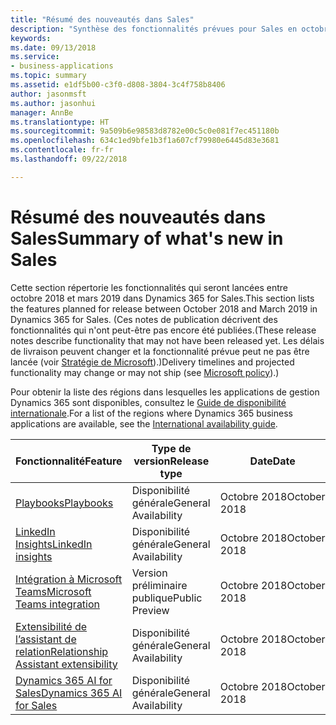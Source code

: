 ```yaml
---
title: "Résumé des nouveautés dans Sales"
description: "Synthèse des fonctionnalités prévues pour Sales en octobre 2018"
keywords: 
ms.date: 09/13/2018
ms.service:
- business-applications
ms.topic: summary
ms.assetid: e1df5b00-c3f0-d808-3804-3c4f758b8406
author: jasonmsft
ms.author: jasonhui
manager: AnnBe
ms.translationtype: HT
ms.sourcegitcommit: 9a509b6e98583d8782e00c5c0e081f7ec451180b
ms.openlocfilehash: 634c1ed9bfe1b3f1a607cf79980e6445d83e3681
ms.contentlocale: fr-fr
ms.lasthandoff: 09/22/2018

---
```


# <a name="summary-of-whats-new-in-sales"></a><span data-ttu-id="07a7b-103">Résumé des nouveautés dans Sales</span><span class="sxs-lookup"><span data-stu-id="07a7b-103">Summary of what's new in Sales</span></span>

<span data-ttu-id="07a7b-104">Cette section répertorie les fonctionnalités qui seront lancées entre octobre 2018 et mars 2019 dans Dynamics 365 for Sales.</span><span class="sxs-lookup"><span data-stu-id="07a7b-104">This section lists the features planned for release between October 2018 and March 2019 in Dynamics 365 for Sales.</span></span> <span data-ttu-id="07a7b-105">(Ces notes de publication décrivent des fonctionnalités qui n'ont peut-être pas encore été publiées.</span><span class="sxs-lookup"><span data-stu-id="07a7b-105">(These release notes describe functionality that may not have been released yet.</span></span> <span data-ttu-id="07a7b-106">Les délais de livraison peuvent changer et la fonctionnalité prévue peut ne pas être lancée (voir [Stratégie de Microsoft](https://go.microsoft.com/fwlink/p/?linkid=2007332)).)</span><span class="sxs-lookup"><span data-stu-id="07a7b-106">Delivery timelines and projected functionality may change or may not ship (see [Microsoft policy](https://go.microsoft.com/fwlink/p/?linkid=2007332)).)</span></span>

<span data-ttu-id="07a7b-107">Pour obtenir la liste des régions dans lesquelles les applications de gestion Dynamics 365 sont disponibles, consultez le [Guide de disponibilité internationale](https://aka.ms/dynamics_365_international_availability_deck).</span><span class="sxs-lookup"><span data-stu-id="07a7b-107">For a list of the regions where Dynamics 365 business applications are available, see the [International availability guide](https://aka.ms/dynamics_365_international_availability_deck).</span></span> 


| <span data-ttu-id="07a7b-108">Fonctionnalité</span><span class="sxs-lookup"><span data-stu-id="07a7b-108">Feature</span></span>                                                              | <span data-ttu-id="07a7b-109">Type de version</span><span class="sxs-lookup"><span data-stu-id="07a7b-109">Release type</span></span>   | <span data-ttu-id="07a7b-110">Date</span><span class="sxs-lookup"><span data-stu-id="07a7b-110">Date</span></span> |
|----------------------------------------------------------------------|----------------|----------------------|
| [<span data-ttu-id="07a7b-111">Playbooks</span><span class="sxs-lookup"><span data-stu-id="07a7b-111">Playbooks</span></span>](empower-sellers-with-playbooks.md)                       | <span data-ttu-id="07a7b-112">Disponibilité générale</span><span class="sxs-lookup"><span data-stu-id="07a7b-112">General Availability</span></span>             | <span data-ttu-id="07a7b-113">Octobre 2018</span><span class="sxs-lookup"><span data-stu-id="07a7b-113">October 2018</span></span>          |
| [<span data-ttu-id="07a7b-114">LinkedIn Insights</span><span class="sxs-lookup"><span data-stu-id="07a7b-114">LinkedIn insights</span></span>](linkedin-insights.md)                          | <span data-ttu-id="07a7b-115">Disponibilité générale</span><span class="sxs-lookup"><span data-stu-id="07a7b-115">General Availability</span></span>           | <span data-ttu-id="07a7b-116">Octobre 2018</span><span class="sxs-lookup"><span data-stu-id="07a7b-116">October 2018</span></span>          |
| [<span data-ttu-id="07a7b-117">Intégration à Microsoft Teams</span><span class="sxs-lookup"><span data-stu-id="07a7b-117">Microsoft Teams integration</span></span>](collaborate-with-microsoft-teams.md) | <span data-ttu-id="07a7b-118">Version préliminaire publique</span><span class="sxs-lookup"><span data-stu-id="07a7b-118">Public Preview</span></span> | <span data-ttu-id="07a7b-119">Octobre 2018</span><span class="sxs-lookup"><span data-stu-id="07a7b-119">October 2018</span></span>          |
| [<span data-ttu-id="07a7b-120">Extensibilité de l’assistant de relation</span><span class="sxs-lookup"><span data-stu-id="07a7b-120">Relationship Assistant extensibility</span></span>](extend-relationship-assistant.md) | <span data-ttu-id="07a7b-121">Disponibilité générale</span><span class="sxs-lookup"><span data-stu-id="07a7b-121">General Availability</span></span> | <span data-ttu-id="07a7b-122">Octobre 2018</span><span class="sxs-lookup"><span data-stu-id="07a7b-122">October 2018</span></span>          |
| [<span data-ttu-id="07a7b-123">Dynamics 365 AI for Sales</span><span class="sxs-lookup"><span data-stu-id="07a7b-123">Dynamics 365 AI for Sales</span></span>](dynamics-365-ai-sales.md) | <span data-ttu-id="07a7b-124">Disponibilité générale</span><span class="sxs-lookup"><span data-stu-id="07a7b-124">General Availability</span></span> | <span data-ttu-id="07a7b-125">Octobre 2018</span><span class="sxs-lookup"><span data-stu-id="07a7b-125">October 2018</span></span>          |



